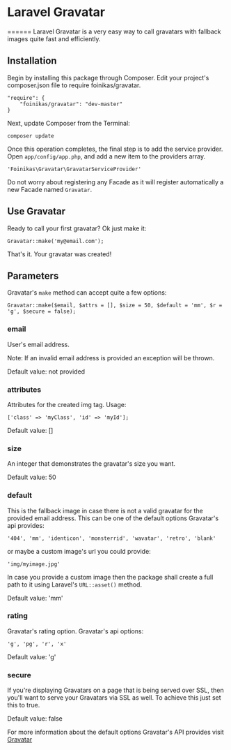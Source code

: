 # Laravel Gravatar #
======
Laravel Gravatar is a very easy way to call gravatars with fallback images quite fast and efficiently.

## Installation ##
Begin by installing this package through Composer. Edit your project's composer.json file to require foinikas/gravatar.

    "require": {
        "foinikas/gravatar": "dev-master"
    }

Next, update Composer from the Terminal:

    composer update

Once this operation completes, the final step is to add the service provider. Open `app/config/app.php`, and add a new item to the providers array.

    'Foinikas\Gravatar\GravatarServiceProvider'
    
Do not worry about registering any Facade as it will register automatically a new Facade named `Gravatar`.
    
## Use Gravatar ##

Ready to call your first gravatar? Ok just make it:

    Gravatar::make('my@email.com');
    
That's it. Your gravatar was created!

## Parameters ##

Gravatar's `make` method can accept quite a few options:

    Gravatar::make($email, $attrs = [], $size = 50, $default = 'mm', $r = 'g', $secure = false);

### email ###
User's email address.

Note: If an invalid email address is provided an exception will be thrown.

Default value: not provided

### attributes ###
Attributes for the created img tag. Usage:

    ['class' => 'myClass', 'id' => 'myId'];

Default value: []

### size ###

An integer that demonstrates the gravatar's size you want.

Default value: 50

### default ###

This is the fallback image in case there is not a valid gravatar for the provided email address. This can be one of the default options Gravatar's api provides:

    '404', 'mm', 'identicon', 'monsterrid', 'wavatar', 'retro', 'blank'
    
or maybe a custom image's url you could provide:

    'img/myimage.jpg'
    
In case you provide a custom image then the package shall create a full path to it using Laravel's `URL::asset()` method.

Default value: 'mm'

### rating ###

Gravatar's rating option. Gravatar's api options:

    'g', 'pg', 'r', 'x'
    
Default value: 'g'

### secure ###

If you're displaying Gravatars on a page that is being served over SSL, then you'll want to serve your Gravatars via SSL as well. To achieve this just set this to true.

Default value: false

For more information about the default options Gravatar's API provides visit [Gravatar](http://el.gravatar.com/site/implement/)
